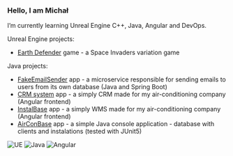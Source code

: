 ### Hello, I am Michał

I’m currently learning Unreal Engine C++, Java, Angular and DevOps.

Unreal Engine projects:
- [Earth Defender](https://github.com/Dirtyloop/earthdefender) game - a Space Invaders variation game

Java projects:
- [FakeEmailSender](https://github.com/Dirtyloop/FakeEmailSender) app - a microservice responsible for sending emails to users from its own database (Java and Spring Boot)
- [CRM system](https://github.com/Dirtyloop/CRM_backend) app - a simply CRM made for my air-conditioning company (Angular frontend)
- [InstalBase](https://github.com/Dirtyloop/InstalBase) app - a simply WMS made for my air-conditioning company (Angular frontend)
- [AirConBase](https://github.com/Dirtyloop/AirConBase) app - a simple Java console application - database with clients and instalations (tested with JUnit5)

![UE](https://img.shields.io/badge/Unreal%20Engine-0E1128.svg?style=for-the-badge&logo=Unreal-Engine&logoColor=white) ![Java](https://img.shields.io/badge/java-%23ED8B00.svg?style=for-the-badge&logo=java&logoColor=white) ![Angular](https://img.shields.io/badge/angular-%23DD0031.svg?style=for-the-badge&logo=angular&logoColor=white)

<!--
**Dirtyloop/Dirtyloop** is a ✨ _special_ ✨ repository because its `README.md` (this file) appears on your GitHub profile.

Here are some ideas to get you started:

- 🔭 I’m currently working on ...
- 🌱 I’m currently learning ...
- 👯 I’m looking to collaborate on ...
- 🤔 I’m looking for help with ...
- 💬 Ask me about ...
- 📫 How to reach me: ...
- 😄 Pronouns: ...
- ⚡ Fun fact: ...
-->
